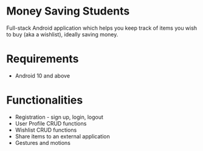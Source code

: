 # Money Saving Students
Full-stack Android application which helps you keep track of items you wish to buy (aka a wishlist), ideally saving money.

# Requirements
* Android 10 and above

# Functionalities
* Registration - sign up, login, logout
* User Profile CRUD functions
* Wishlist CRUD functions
* Share items to an external application
* Gestures and motions
